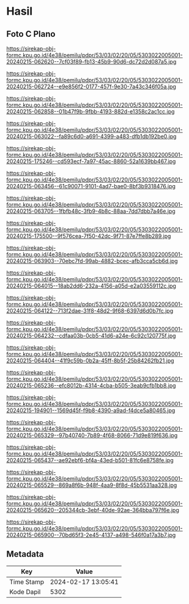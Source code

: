 # Hasil

## Foto C Plano

https://sirekap-obj-formc.kpu.go.id/4e38/pemilu/pdpr/53/03/02/20/05/5303022005001-20240215-062620--7cf03f89-fb13-45b9-90d6-dc72d2d087a5.jpg

https://sirekap-obj-formc.kpu.go.id/4e38/pemilu/pdpr/53/03/02/20/05/5303022005001-20240215-062724--e9e856f2-0177-457f-9e30-7a43c346f05a.jpg

https://sirekap-obj-formc.kpu.go.id/4e38/pemilu/pdpr/53/03/02/20/05/5303022005001-20240215-062858--01b47f9b-9fbb-4193-882d-e1358c2ac1cc.jpg

https://sirekap-obj-formc.kpu.go.id/4e38/pemilu/pdpr/53/03/02/20/05/5303022005001-20240215-063022--fa89c6d0-a691-4399-a483-dfb1db192be0.jpg

https://sirekap-obj-formc.kpu.go.id/4e38/pemilu/pdpr/53/03/02/20/05/5303022005001-20240215-175246--cd593ecf-7a97-45ac-8860-52a1639bb467.jpg

https://sirekap-obj-formc.kpu.go.id/4e38/pemilu/pdpr/53/03/02/20/05/5303022005001-20240215-063456--61c90071-9101-4ad7-bae0-8bf3b9318476.jpg

https://sirekap-obj-formc.kpu.go.id/4e38/pemilu/pdpr/53/03/02/20/05/5303022005001-20240215-063705--1fbfb48c-3fb9-4b8c-88aa-7dd7dbb7a46e.jpg

https://sirekap-obj-formc.kpu.go.id/4e38/pemilu/pdpr/53/03/02/20/05/5303022005001-20240215-175500--9f576cea-7f50-42dc-9f71-87e7ffe8b289.jpg

https://sirekap-obj-formc.kpu.go.id/4e38/pemilu/pdpr/53/03/02/20/05/5303022005001-20240215-063903--70ebc7fd-99ab-4882-bcec-afb3cca5cb6d.jpg

https://sirekap-obj-formc.kpu.go.id/4e38/pemilu/pdpr/53/03/02/20/05/5303022005001-20240215-064015--18ab2dd6-232a-4156-a05d-e2a03559112c.jpg

https://sirekap-obj-formc.kpu.go.id/4e38/pemilu/pdpr/53/03/02/20/05/5303022005001-20240215-064122--713f2dae-31f8-48d2-9f68-6397d6d0b7fc.jpg

https://sirekap-obj-formc.kpu.go.id/4e38/pemilu/pdpr/53/03/02/20/05/5303022005001-20240215-064232--cdfaa03b-0cb5-41d6-a24e-6c92c120775f.jpg

https://sirekap-obj-formc.kpu.go.id/4e38/pemilu/pdpr/53/03/02/20/05/5303022005001-20240215-064404--41f9c59b-0b2a-45ff-8b5f-25b84262fb21.jpg

https://sirekap-obj-formc.kpu.go.id/4e38/pemilu/pdpr/53/03/02/20/05/5303022005001-20240215-065236--efc8012b-4314-4cba-b505-3eab9cfb1bb8.jpg

https://sirekap-obj-formc.kpu.go.id/4e38/pemilu/pdpr/53/03/02/20/05/5303022005001-20240215-194901--1569d45f-f9b8-4390-a9ad-f4dce5a80465.jpg

https://sirekap-obj-formc.kpu.go.id/4e38/pemilu/pdpr/53/03/02/20/05/5303022005001-20240215-065329--97b40740-7b89-4f68-8066-71d9e819f636.jpg

https://sirekap-obj-formc.kpu.go.id/4e38/pemilu/pdpr/53/03/02/20/05/5303022005001-20240215-065437--ae92ebf6-bf4a-43ed-b501-81fc6e8758fe.jpg

https://sirekap-obj-formc.kpu.go.id/4e38/pemilu/pdpr/53/03/02/20/05/5303022005001-20240215-065529--869a8f6b-948f-4aa9-8f8d-45b5531aa328.jpg

https://sirekap-obj-formc.kpu.go.id/4e38/pemilu/pdpr/53/03/02/20/05/5303022005001-20240215-065620--205344cb-3ebf-40de-92ae-364bba797f6e.jpg

https://sirekap-obj-formc.kpu.go.id/4e38/pemilu/pdpr/53/03/02/20/05/5303022005001-20240215-065900--70bd65f3-2e45-4137-a498-546f0a17a3b7.jpg


## Metadata

| Key        | Value               |
| ---------- | ------------------- |
| Time Stamp | 2024-02-17 13:05:41 |
| Kode Dapil | 5302                |



